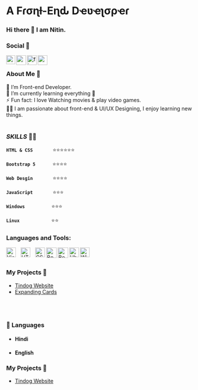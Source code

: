 

  <h1>A Fɾσɳƚ-Eɳԃ Dҽʋҽʅσρҽɾ </h1>


### Hi there 👋 I am Nitin.


### Social 🤳

<a href="https://www.linkedin.com/in/nitinbhojsingh/">
  <img align="left" width="24px" src="https://cdn-icons-png.flaticon.com/512/174/174857.png"  />
</a>
<a href="https://twitter.com/Nitin_BhojSingh">
  <img align="left" width="26px" src="https://www.svgrepo.com/show/22159/twitter.svg" />
</a>
<a href="https://www.fiverr.com/nitinsingh_2001">
<img align="left" width="26px"  src="https://i.ibb.co/tzNpddn/fiverr.png" alt="fiverr" border="0"></a>
</a>
<a href="https://mail.google.com/mail/u/0/?ibxr=0#inbox?compose=new">
  <img align="left" width="26px" src="https://cdn-icons-png.flaticon.com/512/732/732200.png" />
</a>

<br />

### About Me 🚀

🌱  I’m Front-end Developer. </br>
🔭  I’m currently learning everything 🤣 </br>
⚡  Fun fact: I love Watching movies & play video games. </br>
👨‍💻  I am passionate about front-end & UI/UX Designing, I enjoy learning new things. </br>
</br>

### *SKILLS* 💪🏼

**``HTML & CSS``** &emsp; &emsp;  &emsp;⭐⭐⭐⭐⭐⭐

**``Bootstrap 5``**&emsp;&emsp; &emsp;⭐⭐⭐⭐

**``Web Desgin``** &emsp;&emsp; &emsp;  ⭐⭐⭐⭐

**``JavaScript``** &emsp; &emsp; &emsp;⭐⭐⭐

**``Windows``** &emsp;&emsp; &emsp; &emsp; ⭐⭐⭐

**``Linux``** &emsp; &emsp; &emsp; &emsp;&emsp;⭐⭐


### Languages and Tools:


<img align="left" alt="Visual Studio Code" width="26px" src="https://cdn.jsdelivr.net/gh/devicons/devicon/icons/vscode/vscode-original.svg" style="padding-right:10px;" />

<img align="left" alt="HTML5" width="26px" src="https://cdn.jsdelivr.net/gh/devicons/devicon/icons/html5/html5-original.svg" style="padding-right:10px;" />

<img align="left" alt="CSS3" width="26px" src="https://i.ibb.co/GF7HbtX/css.png" border="0">

<img align="left" alt="Bootstrap 5" width="28px" src="https://i.ibb.co/d6zhdDP/bootstrap-5-logo.png" alt="bootstrap-5-logo" style="padding-left: 1px;">

<img align="left" alt="Bootstrap 5" width="28px" src="https://i.ibb.co/dJ3PCQb/javascript-programming-language.png" alt="JavaScript" border="0">

<img align="left" alt="Ubuntu" width="26px" src="https://upload.wikimedia.org/wikipedia/commons/a/ab/Logo-ubuntu_cof-orange-hex.svg" />

<img align="left" alt="Windows" width="26px" src="https://www.svgrepo.com/show/184142/windows.svg" />


</br></br>

### My Projects 🙌
- [Tindog Website](https://nitinbhojsingh.github.io/TinDog/)
- [Expanding Cards](https://expanding-cards.nitinbhojsingh.repl.co/)

</br></br>

### 💬 Languages
  - #### Hindi
  - #### English


### My Projects 🙌
- [Tindog Website](https://nitinbhojsingh.github.io/TinDog/)
